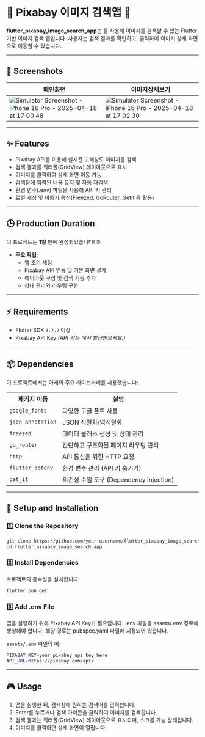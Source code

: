 # 🌟 Pixabay 이미지 검색앱 📸

**flutter_pixabay_image_search_app**는 를 사용해 이미지를 검색할 수 있는 Flutter 기반 이미지 검색 앱입니다.
사용자는 검색 결과를 확인하고, 클릭하여 이미지 상세 화면으로 이동할 수 있습니다.

---

## 📸 Screenshots
|메인화면|이미지상세보기|
|---------------|---------------|
|![Simulator Screenshot - iPhone 16 Pro - 2025-04-18 at 17 00 48](https://github.com/user-attachments/assets/9b834465-19e6-4797-8344-e3f1edea1631)|![Simulator Screenshot - iPhone 16 Pro - 2025-04-18 at 17 02 30](https://github.com/user-attachments/assets/d5d279c9-0a1f-4013-8fb2-5ba2b19608db)|

---

## ✨ Features

- Pixabay API를 이용해 실시간 고해상도 이미지를 검색
- 검색 결과를 워터폴(GridView) 레이아웃으로 표시
- 이미지를 클릭하여 상세 화면 이동 가능
- 검색창에 입력된 내용 유지 및 자동 재검색
- 환경 변수(.env) 파일을 사용해 API 키 관리
- 로컬 캐싱 및 비동기 통신(Freezed, GoRouter, GetIt 등 활용)

---

## 🕒 Production Duration

이 프로젝트는 **1일** 만에 완성되었습니다! ⏰  
- **주요 작업**:
  - 앱 초기 세팅
  - Pixabay API 연동 및 기본 화면 설계
  - 레이아웃 구성 및 검색 기능 추가
  - 상태 관리와 라우팅 구현

---

## ⚡ Requirements

- Flutter SDK `3.7.2` 이상
- Pixabay API Key *(API 키는 에서 발급받으세요.)*

---

## 📦 Dependencies

이 프로젝트에서는 아래의 주요 라이브러리를 사용했습니다:

| 패키지 이름            | 설명                                                   |
|------------------------|--------------------------------------------------------|
| `google_fonts`         | 다양한 구글 폰트 사용                                  |
| `json_annotation`      | JSON 직렬화/역직렬화                                   |
| `freezed`              | 데이터 클래스 생성 및 상태 관리                        |
| `go_router`            | 간단하고 구조화된 페이지 라우팅 관리                   |
| `http`                 | API 통신을 위한 HTTP 요청                              |
| `flutter_dotenv`       | 환경 변수 관리 (API 키 숨기기)                         |
| `get_it`               | 의존성 주입 도구 (Dependency Injection)                 |

---

## 🚀 Setup and Installation

### 1️⃣ Clone the Repository
```bash
git clone https://github.com/your-username/flutter_pixabay_image_search_app.git
cd flutter_pixabay_image_search_app
```
### 2️⃣ Install Dependencies
프로젝트의 종속성을 설치합니다:
```bash
flutter pub get
```
### 3️⃣ Add .env File
앱을 실행하기 위해 Pixabay API Key가 필요합니다. .env 파일을 assets/.env 경로에 생성해야 합니다. 해당 경로는 pubspec.yaml 파일에 지정되어 있습니다.

`assets/.env` 파일의 예:
```bash
PIXABAY_KEY=your_pixabay_api_key_here
API_URL=https://pixabay.com/api/
```


---
## 🎮 Usage
1. 앱을 실행한 뒤, 검색창에 원하는 검색어를 입력합니다.
2. Enter를 누르거나 검색 아이콘을 클릭하여 이미지를 검색합니다.
3. 검색 결과는 워터폴(GridView) 레이아웃으로 표시되며, 스크롤 가능 상태입니다.
4. 이미지를 클릭하면 상세 화면이 열립니다.
